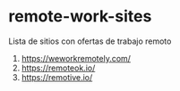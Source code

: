 # remote-work-sites
Lista de sitios con ofertas de trabajo remoto

1) https://weworkremotely.com/
2) https://remoteok.io/
3) https://remotive.io/
